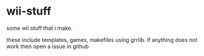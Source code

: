 # wii-stuff
some wii stuff that i make.

these include templates, games, makefiles using grrlib.
if anything does not work then open a issue in github

